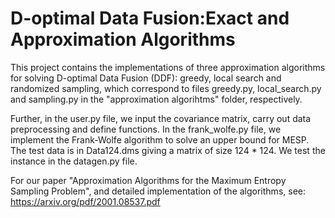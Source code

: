 # D-optimal Data Fusion:Exact and Approximation Algorithms

This project contains the implementations of three approximation algorithms for solving D-optimal Data Fusion (DDF): greedy, local search and randomized sampling, which correspond to files greedy.py, local_search.py and sampling.py in the "approximation algorihtms" folder, respectively. 

Further, in the user.py file, we input the covariance matrix, carry out data preprocessing and define functions. In the frank_wolfe.py file, we implement the Frank-Wolfe algorithm to solve an upper bound for MESP. The test data is in Data124.dms giving a matrix of size 124 * 124. We test the instance in the datagen.py file.

For our paper "Approximation Algorithms for the Maximum Entropy Sampling Problem", and detailed implementation of the algorithms, see: https://arxiv.org/pdf/2001.08537.pdf
